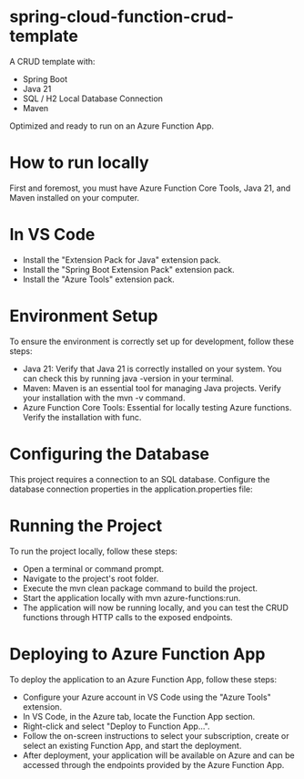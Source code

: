 # spring-cloud-function-crud-template
A CRUD template with:

- Spring Boot
- Java 21
- SQL / H2 Local Database Connection
- Maven

Optimized and ready to run on an Azure Function App.

# How to run locally

First and foremost, you must have Azure Function Core Tools, Java 21, and Maven installed on your computer.

# In VS Code
- Install the "Extension Pack for Java" extension pack.
- Install the "Spring Boot Extension Pack" extension pack.
- Install the "Azure Tools" extension pack.

# Environment Setup
To ensure the environment is correctly set up for development, follow these steps:

- Java 21: Verify that Java 21 is correctly installed on your system. You can check this by running java -version in your terminal.
- Maven: Maven is an essential tool for managing Java projects. Verify your installation with the mvn -v command.
- Azure Function Core Tools: Essential for locally testing Azure functions. Verify the installation with func.

# Configuring the Database
This project requires a connection to an SQL database. Configure the database connection properties in the application.properties file:

# Running the Project
To run the project locally, follow these steps:

- Open a terminal or command prompt.
- Navigate to the project's root folder.
- Execute the mvn clean package command to build the project.
- Start the application locally with mvn azure-functions:run.
- The application will now be running locally, and you can test the CRUD functions through HTTP calls to the exposed endpoints.

# Deploying to Azure Function App
To deploy the application to an Azure Function App, follow these steps:

- Configure your Azure account in VS Code using the "Azure Tools" extension.
- In VS Code, in the Azure tab, locate the Function App section.
- Right-click and select "Deploy to Function App...".
- Follow the on-screen instructions to select your subscription, create or select an existing Function App, and start the deployment.
- After deployment, your application will be available on Azure and can be accessed through the endpoints provided by the Azure Function App.
